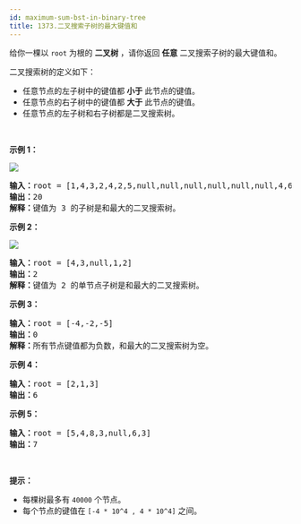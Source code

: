 ```yaml
---
id: maximum-sum-bst-in-binary-tree
title: 1373.二叉搜索子树的最大键值和
---
```

给你一棵以 <code>root</code> 为根的 **二叉树** ，请你返回 **任意** 二叉搜索子树的最大键值和。

二叉搜索树的定义如下：


- 任意节点的左子树中的键值都 **小于** 此节点的键值。
- 任意节点的右子树中的键值都 **大于** 此节点的键值。
- 任意节点的左子树和右子树都是二叉搜索树。

 

**示例 1：**

![](https://assets.leetcode-cn.com/aliyun-lc-upload/uploads/2020/03/07/sample_1_1709.png)


<pre><strong>输入：</strong>root = [1,4,3,2,4,2,5,null,null,null,null,null,null,4,6]<br/><strong>输出：</strong>20<br/><strong>解释：</strong>键值为 3 的子树是和最大的二叉搜索树。<br/></pre>

**示例 2：**

![](https://assets.leetcode-cn.com/aliyun-lc-upload/uploads/2020/03/07/sample_2_1709.png)


<pre><strong>输入：</strong>root = [4,3,null,1,2]<br/><strong>输出：</strong>2<br/><strong>解释：</strong>键值为 2 的单节点子树是和最大的二叉搜索树。<br/></pre>

**示例 3：**


<pre><strong>输入：</strong>root = [-4,-2,-5]<br/><strong>输出：</strong>0<br/><strong>解释：</strong>所有节点键值都为负数，和最大的二叉搜索树为空。<br/></pre>

**示例 4：**


<pre><strong>输入：</strong>root = [2,1,3]<br/><strong>输出：</strong>6<br/></pre>

**示例 5：**


<pre><strong>输入：</strong>root = [5,4,8,3,null,6,3]<br/><strong>输出：</strong>7<br/></pre>

 

**提示：**


- 每棵树最多有 <code>40000</code> 个节点。
- 每个节点的键值在 <code>[-4 * 10^4 , 4 * 10^4]</code> 之间。
